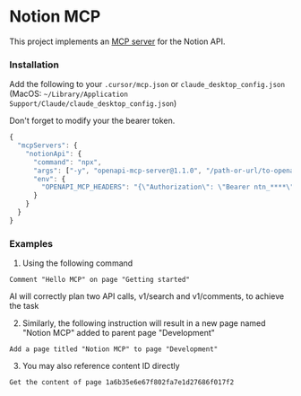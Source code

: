 # Notion MCP

This project implements an [MCP server](https://spec.modelcontextprotocol.io/) for the Notion API.

### Installation

Add the following to your `.cursor/mcp.json` or `claude_desktop_config.json` (MacOS: `~/Library/Application Support/Claude/claude_desktop_config.json`)

Don't forget to modify your the bearer token.

```javascript
{
  "mcpServers": {
    "notionApi": {
      "command": "npx",
      "args": ["-y", "openapi-mcp-server@1.1.0", "/path-or-url/to-openapi-spec/notionApi.json"],
      "env": {
        "OPENAPI_MCP_HEADERS": "{\"Authorization\": \"Bearer ntn_****\", \"Notion-Version\": \"2022-06-28\" }"
      }
    }
  }
}
```

### Examples

1. Using the following command
```
Comment "Hello MCP" on page "Getting started"
```

AI will correctly plan two API calls, v1/search and v1/comments, to achieve the task

2. Similarly, the following instruction will result in a new page named "Notion MCP" added to parent page "Development"
```
Add a page titled "Notion MCP" to page "Development"
```

3. You may also reference content ID directly
```
Get the content of page 1a6b35e6e67f802fa7e1d27686f017f2
```
